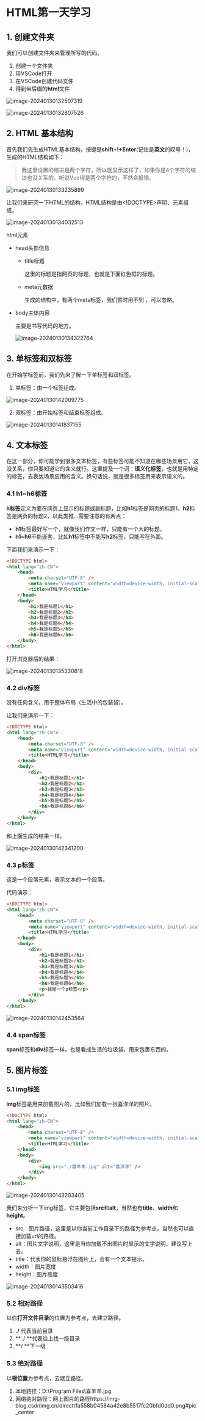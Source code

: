 # HTML第一天学习

## 1. 创建文件夹

我们可以创建文件夹来管理所写的代码。

1. 创建一个文件夹
2. 用VSCode打开
3. 在VSCode创建代码文件
4. 得到带后缀的**html**文件

![image-20240130132507319](HTML第一天学习.assets/image-20240130132507319.png)

![image-20240130132807526](HTML第一天学习.assets/image-20240130132807526.png)



## 2. HTML 基本结构 

首先我们先生成HTML基本结构，按键是**shift+!+Enter**(记住是**英文**的叹号！)，生成的HTML结构如下：

> 我这里设置的缩进是两个字符，所以就显示这样了，如果你是4个字符的缩进也没关系的。听说Vue得是两个字符的，不然会报错。

![image-20240130133235899](HTML第一天学习.assets/image-20240130133235899.png)



让我们来研究一下HTML的结构，HTML结构是由<!DOCTYPE>声明、<html>元素组成。

![image-20240130134032513](HTML第一天学习.assets/image-20240130134032513.png)



html元素

- head头部信息

  - title标题

    这里的标题是指网页的标题，也就是下面红色框的标题。

  - meta元数据

    生成的结构中，有两个meta标签，我们暂时用不到 ，可以忽略。

- body主体内容

  主要是书写代码的地方。

  ![image-20240130134322764](HTML第一天学习.assets/image-20240130134322764.png)

  

## 3. 单标签和双标签

在开始学标签前，我们先来了解一下单标签和双标签。

1. 单标签：由一个标签组成。

![image-20240130142009775](HTML第一天学习.assets/image-20240130142009775.png)



2. 双标签：由开始标签和结束标签组成。

![image-20240130141837155](HTML第一天学习.assets/image-20240130141837155.png)



## 4. 文本标签

在这一部分，你可能学到很多文本标签，有些标签可能不知道在哪些场景用它，这没关系，你只要知道它的含义就行。这里提及一个词：**语义化标签**，也就是用特定的标签，去表达场景应用的含义。换句话说，就是很多标签用来表示语义的。

### 4.1 h1~h6**标签**

**h标签**定义为要在网页上显示的标题或副标题，比如**h1**标签是网页的标题1，**h2**标签是网页的标题2，以此类推...需要注意的有两点：

- **h1**标签最好写一个，就像我们作文一样，只能有一个大的标题。
- **h1~h6**不能嵌套，比如**h1**标签中不能写**h2**标签，只能写在外面。

下面我们来演示一下：

```html
<!DOCTYPE html>
<html lang="zh-CN">
	<head>
		<meta charset="UTF-8" />
		<meta name="viewport" content="width=device-width, initial-scale=1.0" />
		<title>HTML学习</title>
	</head>
	<body>
		<h1>我是标题1</h1>
		<h2>我是标题2</h2>
		<h3>我是标题3</h3>
		<h4>我是标题4</h4>
		<h5>我是标题5</h5>
		<h6>我是标题6</h6>
	</body>
</html>

```



打开浏览器后的结果：

![image-20240130135330818](HTML第一天学习.assets/image-20240130135330818.png)



### 4.2 div标签

没有任何含义，用于整体布局（生活中的包装袋）。

让我们来演示一下：

```html
<!DOCTYPE html>
<html lang="zh-CN">
	<head>
		<meta charset="UTF-8" />
		<meta name="viewport" content="width=device-width, initial-scale=1.0" />
		<title>HTML学习</title>
	</head>
	<body>
		<div>
			<h1>我是标题1</h1>
			<h2>我是标题2</h2>
			<h3>我是标题3</h3>
			<h4>我是标题4</h4>
			<h5>我是标题5</h5>
			<h6>我是标题6</h6>
		</div>
	</body>
</html>

```



和上面生成的结果一样。

![image-20240130142341200](HTML第一天学习.assets/image-20240130142341200.png)



### 4.3 p标签

这是一个段落元素，表示文本的一个段落。

代码演示：

```html
<!DOCTYPE html>
<html lang="zh-CN">
	<head>
		<meta charset="UTF-8" />
		<meta name="viewport" content="width=device-width, initial-scale=1.0" />
		<title>HTML学习</title>
	</head>
	<body>
		<div>
			<h1>我是标题1</h1>
			<h2>我是标题2</h2>
			<h3>我是标题3</h3>
			<h4>我是标题4</h4>
			<h5>我是标题5</h5>
			<h6>我是标题6</h6>
			<p>我是一个p标签</p>
		</div>
	</body>
</html>

```

![image-20240130142453564](HTML第一天学习.assets/image-20240130142453564.png)



### 4.4 span标签

**span**标签和**div**标签一样，也是看成生活的垃圾袋，用来包裹东西的。



## 5. 图片标签

### 5.1 img标签

**img**标签是用来加载图片的，比如我们加载一张喜洋洋的照片。

```html
<!DOCTYPE html>
<html lang="zh-CN">
	<head>
		<meta charset="UTF-8" />
		<meta name="viewport" content="width=device-width, initial-scale=1.0" />
		<title>HTML学习</title>
	</head>
	<body>
		<div>
			<img src="./喜羊羊.jpg" alt="喜洋洋" />
		</div>
	</body>
</html>

```

![image-20240130143203405](HTML第一天学习.assets/image-20240130143203405.png)



我们来分析一下img标签，它主要包括**src**和**alt**，当然也有**title**、**width**和**height**。

- src：图片路径，这里是以你当前工作目录下的路径为参考点，当然也可以直接加载url的路径。
- alt：图片文字说明，这里是当你加载不出图片时显示的文字说明，建议写上去。
- title：代表你的鼠标悬浮在图片上，会有一个文本提示。
- width：图片宽度
- height：图片高度

![image-20240130143503416](HTML第一天学习.assets/image-20240130143503416.png)



### 5.2 相对路径

以你**打开文件目录**的位置为参考点，去建立路径。

1. **./** 代表当前目录
2. **../ **代表往上找一级目录
3. **/ **下一级

### 5.3 绝对路径

以**根位置**为参考点，去建立路径。

1. 本地路径：D:\Program Files\喜羊羊.jpg
2. 网络绝对路径：网上图片的路径https://img-blog.csdnimg.cn/direct/fa558b04584a42e8b5517fc20bfd0dd0.png#pic_center